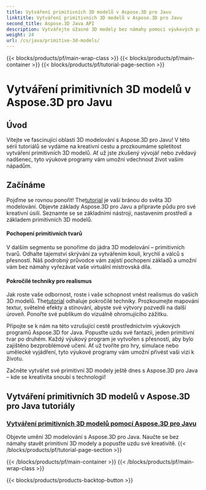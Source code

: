 ```yaml
---
title: Vytváření primitivních 3D modelů v Aspose.3D pro Javu
linktitle: Vytváření primitivních 3D modelů v Aspose.3D pro Javu
second_title: Aspose.3D Java API
description: Vytvářejte úžasné 3D modely bez námahy pomocí výukových programů Aspose.3D for Java. Popusťte uzdu své kreativitě pomocí podrobných průvodců vytvářením primitivních 3D modelů.
weight: 24
url: /cs/java/primitive-3d-models/
---
```


{{< blocks/products/pf/main-wrap-class >}}
{{< blocks/products/pf/main-container >}}
{{< blocks/products/pf/tutorial-page-section >}}

# Vytváření primitivních 3D modelů v Aspose.3D pro Javu



## Úvod

Vítejte ve fascinující oblasti 3D modelování s Aspose.3D pro Javu! V této sérii tutoriálů se vydáme na kreativní cestu a prozkoumáme spletitost vytváření primitivních 3D modelů. Ať už jste zkušený vývojář nebo zvědavý nadšenec, tyto výukové programy vám umožní vdechnout život vašim nápadům.

## Začínáme

 Pojďme se rovnou ponořit! The[tutorial](./building-primitive-3d-models/) je vaší bránou do světa 3D modelování. Objevte základy Aspose.3D pro Javu a připravte půdu pro své kreativní úsilí. Seznamte se se základními nástroji, nastavením prostředí a základem primitivních 3D modelů.

#### Pochopení primitivních tvarů

V dalším segmentu se ponoříme do jádra 3D modelování – primitivních tvarů. Odhalte tajemství skrývání za vytvářením koulí, krychlí a válců s přesností. Náš podrobný průvodce vám zajistí pochopení základů a umožní vám bez námahy vyřezávat vaše virtuální mistrovská díla.

#### Pokročilé techniky pro realismus

Jak roste vaše odbornost, roste i vaše schopnost vnést realismus do vašich 3D modelů. The[tutorial](./building-primitive-3d-models/) odhaluje pokročilé techniky. Prozkoumejte mapování textur, světelné efekty a stínování, abyste své výtvory pozvedli na další úroveň. Ponořte své publikum do vizuálně ohromujícího zážitku.

Připojte se k nám na této vzrušující cestě prostřednictvím výukových programů Aspose.3D for Java. Popusťte uzdu své fantazii, jeden primitivní tvar po druhém. Každý výukový program je vytvořen s přesností, aby bylo zajištěno bezproblémové učení. Ať už tvoříte pro hry, simulace nebo umělecké vyjádření, tyto výukové programy vám umožní přivést vaši vizi k životu.

Začněte vytvářet své primitivní 3D modely ještě dnes s Aspose.3D pro Java – kde se kreativita snoubí s technologií!
## Vytváření primitivních 3D modelů v Aspose.3D pro Java tutoriály
### [Vytváření primitivních 3D modelů pomocí Aspose.3D pro Javu](./building-primitive-3d-models/)
Objevte umění 3D modelování s Aspose.3D pro Java. Naučte se bez námahy stavět primitivní 3D modely a popusťte uzdu své kreativitě.
{{< /blocks/products/pf/tutorial-page-section >}}

{{< /blocks/products/pf/main-container >}}
{{< /blocks/products/pf/main-wrap-class >}}

{{< blocks/products/products-backtop-button >}}
